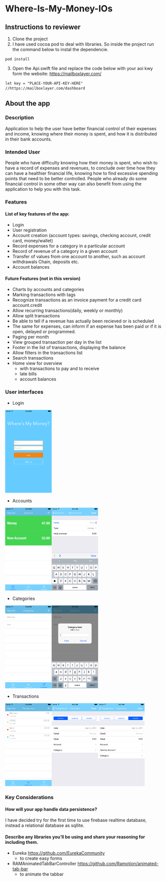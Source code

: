 # Where-Is-My-Money-IOs

## Instructions to reviewer

1. Clone the project
2. I have used cocoa pod to deal with libraries. So inside the project run the command below to instal the dependencie.
```
pod install
```
3. Open the Api.swift file and replace the code below with your aoi kwy form the website: https://mailboxlayer.com/
```
let key = "PLACE-YOUR-API-KEY-HERE" //https://mailboxlayer.com/dashboard
```

## About the app

### Description
Application to help the user have better financial control of their expenses and income, knowing where their money is spent, and how it is distributed in their bank accounts.

### Intended User
People who have difficulty knowing how their money is spent, who wish to have a record of expenses and revenues, to conclude over time how they can have a healthier financial life, knowing how to find excessive spending points that need to be better controlled.
People who already do some financial control in some other way can also benefit from using the application to help you with this task.

### Features
#### List of key features of the app:
- Login
- User registration
- Account creation (account types: savings, checking account, credit card, money/wallet)
- Record expenses for a category in a particular account
- Record of revenue of a category in a given account
- Transfer of values from one account to another, such as account withdrawals Chain, deposits etc.
- Account balances
#### Future Features (not in this version)
- Charts by accounts and categories
- Marking transactions with tags
- Recognize transactions as an invoice payment for a credit card account.credit
- Allow recurring transactions(daily, weekly or monthly)
- Allow split transactions
- Be able to tell if a revenue has actually been recieved or is scheduled
- The same for expenses, can inform if an expense has been paid or if it is open, delayed or programmed.
- Paging per month
- View grouped transaction per day in the list
- Footer in the list of transactions, displaying the balance
- Allow filters in the transactions list
- Search transactions
- Home view for overview
  - with transactions to pay and to receive
  - late bills
  - account balances

### User interfaces

- Login
<img src="https://github.com/ricardosbarbosa/Where-Is-My-Money-IOs/blob/master/screens/0%20login.png" width="150">

- Accounts

<img src="https://github.com/ricardosbarbosa/Where-Is-My-Money-IOs/blob/master/screens/1%20accounts.png" width="150"><img src="https://github.com/ricardosbarbosa/Where-Is-My-Money-IOs/blob/master/screens/1.1%20new%20account.png" width="150">

- Categories

<img src="https://github.com/ricardosbarbosa/Where-Is-My-Money-IOs/blob/master/screens/3%20categories.png" width="150"><img src="https://github.com/ricardosbarbosa/Where-Is-My-Money-IOs/blob/master/screens/3.1%20new%20category.png" width="150">

- Transactions

<img src="https://github.com/ricardosbarbosa/Where-Is-My-Money-IOs/blob/master/screens/2%20transactions.png" width="150"><img src="https://github.com/ricardosbarbosa/Where-Is-My-Money-IOs/blob/master/screens/2.1%20incomes%20and%20expenses.png" width="150"><img src="https://github.com/ricardosbarbosa/Where-Is-My-Money-IOs/blob/master/screens/2.2%20transfers.png" width="150">


### Key Considerations
#### How will your app handle data persistence?
I have decided try for the first time to use firebase realtime database, instead a relational database as sqllite.

#### Describe any libraries you’ll be using and share your reasoning for including them.
- Eureka https://github.com/EurekaCommunity
  - to create easy forms 
- RAMAnimatedTabBarController https://github.com/Ramotion/animated-tab-bar
  - to animate the tabbar
 

